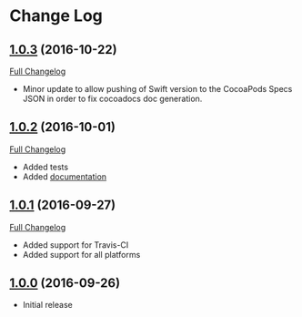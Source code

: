 # Change Log

## [1.0.3](https://github.com/thebluepotato/AlamoFuzi/tree/1.0.3) (2016-10-22)
[Full Changelog](https://github.com/thebluepotato/AlamoFuzi/compare/1.0.1...1.0.3)
- Minor update to allow pushing of Swift version to the CocoaPods Specs JSON in order to fix cocoadocs doc generation.

## [1.0.2](https://github.com/thebluepotato/AlamoFuzi/tree/1.0.2) (2016-10-01)
[Full Changelog](https://github.com/thebluepotato/AlamoFuzi/compare/1.0.1...1.0.2)
- Added tests
- Added [documentation](https://thebluepotato.github.io/AlamoFuzi)

## [1.0.1](https://github.com/thebluepotato/AlamoFuzi/tree/1.0.1) (2016-09-27)
[Full Changelog](https://github.com/thebluepotato/AlamoFuzi/compare/1.0.0...1.0.1)
- Added support for Travis-CI
- Added support for all platforms

## [1.0.0](https://github.com/thebluepotato/AlamoFuzi/tree/1.0.0) (2016-09-26)
- Initial release
